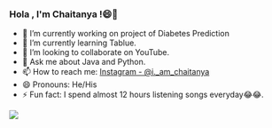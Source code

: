 ### Hola , I'm Chaitanya !😄👋

- 🔭 I’m currently working on project of Diabetes Prediction
- 🌱 I’m currently learning Tablue.
- 👯 I’m looking to collaborate on YouTube.
- 💬 Ask me about Java and Python.
- 📫 How to reach me: [Instagram - @i._am_chaitanya](https://www.instagram.com/i._am_chaitanya/)
- 😄 Pronouns: He/His
- ⚡ Fun fact: I spend almost 12 hours listening songs everyday😂😂.
<img src="https://github-readme-stats.vercel.app/api?username=apatechaitanya&&show_icons=true&title_color=ffffff&icon_color=bb2acf&text_color=daf7dc&bg_color=151515">

